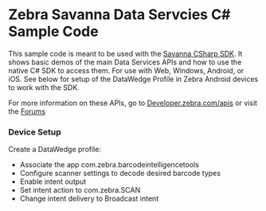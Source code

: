 Zebra Savanna Data Servcies C# Sample Code
===================================

This sample code is meant to be used with the [Savanna CSharp SDK](https://github.com/Zebra/Savanna-CSharp-SDK).  It shows basic demos of the main Data Services APIs and how to use the native C# SDK to access them.  For use with Web, Windows, Android, or iOS.  See below for setup of the DataWedge Profile in Zebra Android devices to work with the SDK.

For more information on these APIs, go to [Developer.zebra.com/apis](https://developer.zebra.com/apis) or visit the [Forums](https://developer.zebra.com/forum/search?keys=&field_zebra_curated_tags_tid%5B%5D=273)


### Device Setup

Create a DataWedge profile:
* Associate the app com.zebra.barcodeintelligencetools
* Configure scanner settings to decode desired barcode types
* Enable intent output
* Set intent action to com.zebra.SCAN
* Change intent delivery to Broadcast intent
